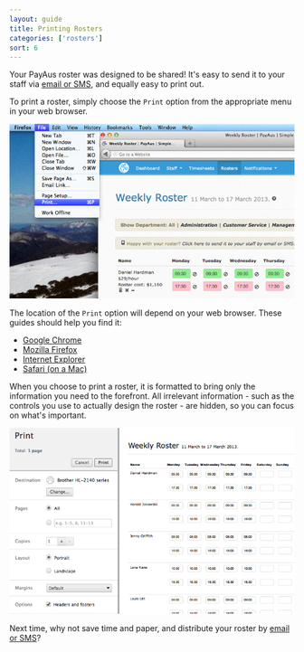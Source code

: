 ```yaml
---
layout: guide
title: Printing Rosters
categories: ['rosters']
sort: 6
---
```


Your PayAus roster was designed to be shared! It's easy to send it to your staff via [email or SMS](../sms/), and equally easy to print out.

To print a roster, simply choose the `Print` option from the appropriate menu in your web browser.

![The print menu in Firefox for Mac](/img/rosters/print_firefox.png)

The location of the `Print` option will depend on your web browser. These guides should help you find it:

* [Google Chrome](http://support.google.com/chrome/bin/answer.py?hl=en&answer=1379552)
* [Mozilla Firefox](http://support.mozilla.org/en-US/kb/how-print-websites)
* [Internet Explorer](http://windows.microsoft.com/en-us/windows7/printing-webpages-frequently-asked-questions)
* [Safari (on a Mac)](http://support.apple.com/kb/PH11878)

When you choose to print a roster, it is formatted to bring only the information you need to the forefront. All irrelevant information - such as the controls you use to actually design the roster - are hidden, so you can focus on what's important.

![A print preview in Chrome](/img/rosters/print_chrome.png)

<div class="alert alert-block">
	<i class="icon-envelope"> </i>
	<p>
		Next time, why not save time and paper, and distribute your roster by <a href="../sms/" title="PayAus lets you email or SMS your rosters to staff instantly">email or SMS</a>?
	</p>
</div>